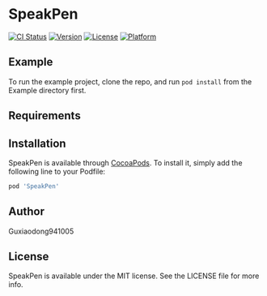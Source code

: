 # SpeakPen

[![CI Status](https://img.shields.io/travis/Guxiaodong941005/SpeakPen.svg?style=flat)](https://travis-ci.org/Guxiaodong941005/SpeakPen)
[![Version](https://img.shields.io/cocoapods/v/SpeakPen.svg?style=flat)](https://cocoapods.org/pods/SpeakPen)
[![License](https://img.shields.io/cocoapods/l/SpeakPen.svg?style=flat)](https://cocoapods.org/pods/SpeakPen)
[![Platform](https://img.shields.io/cocoapods/p/SpeakPen.svg?style=flat)](https://cocoapods.org/pods/SpeakPen)

## Example

To run the example project, clone the repo, and run `pod install` from the Example directory first.

## Requirements

## Installation

SpeakPen is available through [CocoaPods](https://cocoapods.org). To install
it, simply add the following line to your Podfile:

```ruby
pod 'SpeakPen'
```

## Author

Guxiaodong941005

## License

SpeakPen is available under the MIT license. See the LICENSE file for more info.
